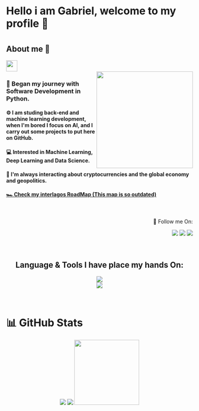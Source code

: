 <!--Banner aqui -->

# Hello i am Gabriel, welcome to my profile 👋

#

## About me 🚀
<img height="30em" src="https://visitcount.itsvg.in/api?id=w7b&label=Profile%20Views&color=1&icon=2&pretty=false)](https://visitcount.itsvg.in"/>

<br>

<img align="right" height="260rem" src="https://github.com/w7b/w7b/blob/main/Windows_95_PNG.png"/>

<h3>💫 Began my journey with Software Development in Python.</h3>
<h4>⚙️ I am studing back-end and machine learning development, when I'm bored I focus on AI, and I carry out some projects to put here on GitHub.</h4>
<h4>💻 Interested in Machine Learning, Deep Learning and Data Science.</h4>
<h4>🌱 I'm always interacting about cryptocurrencies and the global economy and geopolitics.</h4>
<h4><a href="https://roadmap.sh/r/my-road-map-tgvfm">🏎️ Check my interlagos RoadMap (This map is so outdated)</a></h4>

<br/>

<div align="right">
  <p>👤 Follow me On:</p>
  <a href="https://www.linkedin.com/in/gabrielchedid" alt="Linkedln"><img src="https://img.shields.io/badge/Linkedln-1363ad?style=for-the-badge"></a>
  <a href="https://x.com/smoothy_gabriel" alt="X"><img src="https://img.shields.io/badge/X-191919?style=for-the-badge"></a>
  <a href="https://www.instagram.com/gabriel.y.c/" alt="Instagram"><img src="https://img.shields.io/badge/Instagram-7100a6?style=for-the-badge"></a>
  
</div>

<br/>
<br/>

<h2 align="center">Language & Tools I have place my hands On:</h1>

<div align="center">
  <img src="https://skillicons.dev/icons?i=py,mysql,sqlite" /></br>
  <img src="https://skillicons.dev/icons?i=docker,linux,debian" /></br>
<!--  <img src="https://skillicons.dev/icons?i=html,css,linux,eclipse" /></br>
  <img src="https://skillicons.dev/icons?i=js,nodejs,java" /></br>
  <img src="https://skillicons.dev/icons?i=github,git,selenium" /></br>-->
</div>

<br/>
<br/>

<h1>📊 GitHub Stats</h1>
<div align="center">
  <img src="https://github-readme-stats.vercel.app/api?username=w7b&theme=react&show_icons=true&hide_border=true&count_private=true"></a>
  <img src="https://github-readme-streak-stats.herokuapp.com/?user=w7b&theme=react&hide_border=true"></a>
  <img height="175em" src="https://github-readme-stats.vercel.app/api/top-langs/?username=w7b&theme=react&show_icons=true&hide_border=true&layout=compact"></a>
</div>
